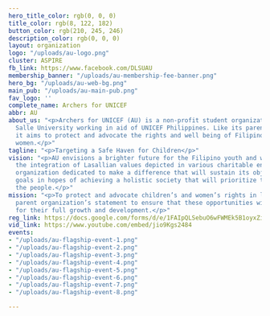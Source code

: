 ```yaml
---
hero_title_color: rgb(0, 0, 0)
title_color: rgb(8, 122, 182)
button_color: rgb(210, 245, 246)
description_color: rgb(0, 0, 0)
layout: organization
logo: "/uploads/au-logo.png"
cluster: ASPIRE
fb_link: https://www.facebook.com/DLSUAU
membership_banner: "/uploads/au-membership-fee-banner.png"
hero_bg: "/uploads/au-web-bg.png"
main_pub: "/uploads/au-main-pub.png"
fav_logo: ''
complete_name: Archers for UNICEF
abbr: AU
about_us: "<p>Archers for UNICEF (AU) is a non-profit student organization in De La
  Salle University working in aid of UNICEF Philippines. Like its parent organization,
  it aims to protect and advocate the rights and well being of Filipino youth and
  women.</p>"
tagline: "<p>Targeting a Safe Haven for Children</p>"
vision: "<p>AU envisions a brighter future for the Filipino youth and women through
  the integration of Lasallian values depicted in various charitable endeavors. An
  organization dedicated to make a difference that will sustain its objectives and
  goals in hopes of achieving a holistic society that will prioritize the rights of
  the people.</p>"
mission: "<p>To protect and advocate children’s and women’s rights in line with the
  parent organization’s statement to ensure that these opportunities will be maximized
  for their full growth and development.</p>"
reg_link: https://docs.google.com/forms/d/e/1FAIpQLSebuO6wFWMEk5B1oyxZiuWE6YG27lZSHGNQrNUOCrqahos9Bw/viewform
vid_link: https://www.youtube.com/embed/jio9Kgs2484
events:
- "/uploads/au-flagship-event-1.png"
- "/uploads/au-flagship-event-2.png"
- "/uploads/au-flagship-event-3.png"
- "/uploads/au-flagship-event-4.png"
- "/uploads/au-flagship-event-5.png"
- "/uploads/au-flagship-event-6.png"
- "/uploads/au-flagship-event-7.png"
- "/uploads/au-flagship-event-8.png"

---
```


